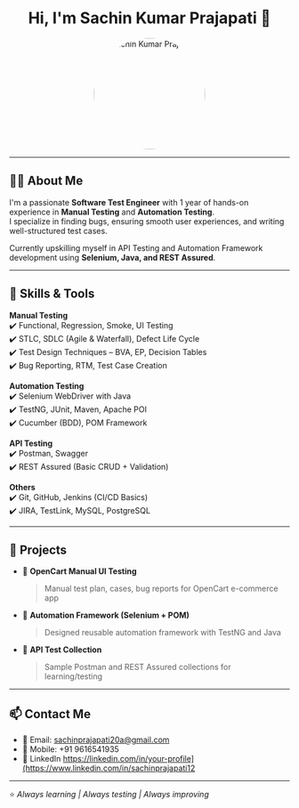 <h1 align="center">Hi, I'm Sachin Kumar Prajapati 👋</h1>

<p align="center">
  <img src="https://raw.githubusercontent.com/sachinprajapati20a/sachinprajapati20a/IMG-20240227-WA0015.jpg" alt="Sachin Kumar Prajapati" width="200" style="border-radius: 50%;" />
</p>

---

## 👨‍💻 About Me

I'm a passionate **Software Test Engineer** with 1 year of hands-on experience in **Manual Testing** and **Automation Testing**.  
I specialize in finding bugs, ensuring smooth user experiences, and writing well-structured test cases.

Currently upskilling myself in API Testing and Automation Framework development using **Selenium, Java, and REST Assured**.

---

## 🧪 Skills & Tools

**Manual Testing**  
✔️ Functional, Regression, Smoke, UI Testing  
✔️ STLC, SDLC (Agile & Waterfall), Defect Life Cycle  
✔️ Test Design Techniques – BVA, EP, Decision Tables  
✔️ Bug Reporting, RTM, Test Case Creation

**Automation Testing**  
✔️ Selenium WebDriver with Java  
✔️ TestNG, JUnit, Maven, Apache POI  
✔️ Cucumber (BDD), POM Framework

**API Testing**  
✔️ Postman, Swagger  
✔️ REST Assured (Basic CRUD + Validation)

**Others**  
✔️ Git, GitHub, Jenkins (CI/CD Basics)  
✔️ JIRA, TestLink, MySQL, PostgreSQL

---

## 📌 Projects

- 🔹 **OpenCart Manual UI Testing**  
  > Manual test plan, cases, bug reports for OpenCart e-commerce app

- 🔹 **Automation Framework (Selenium + POM)**  
  > Designed reusable automation framework with TestNG and Java

- 🔹 **API Test Collection**  
  > Sample Postman and REST Assured collections for learning/testing

---

## 📫 Contact Me

- 📧 Email: sachinprajapati20a@gmail.com  
- 📱 Mobile: +91 9616541935  
- 🔗 LinkedIn https://linkedin.com/in/your-profile](https://www.linkedin.com/in/sachinprajapati12

---

⭐ *Always learning | Always testing | Always improving*

